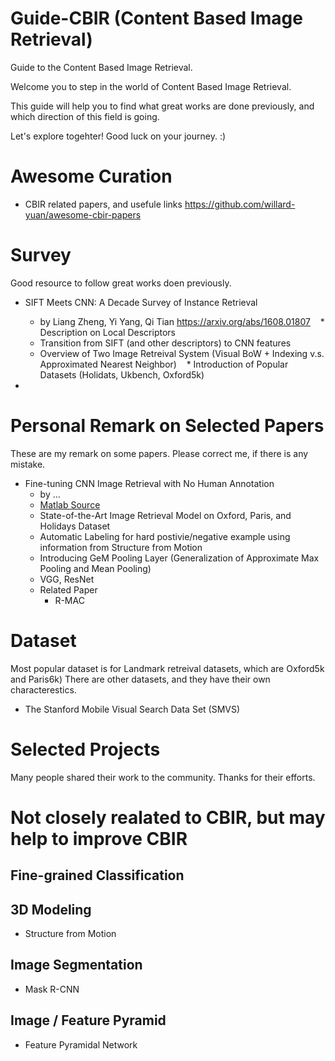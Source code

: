 # Guide-CBIR (Content Based Image Retrieval)
Guide to the Content Based Image Retrieval.

Welcome you to step in the world of Content Based Image Retrieval. 

This guide will help you to find what great works are done previously, and which direction of this field is going.

Let's explore togehter! Good luck on your journey. :)

# Awesome Curation

* CBIR related papers, and usefule links https://github.com/willard-yuan/awesome-cbir-papers

# Survey
Good resource to follow great works doen previously.

* SIFT Meets CNN: A Decade Survey of Instance Retrieval
    * by Liang Zheng, Yi Yang, Qi Tian https://arxiv.org/abs/1608.01807
    * Description on Local Descriptors
    * Transition from SIFT (and other descriptors) to CNN features
    * Overview of Two Image Retreival System (Visual BoW + Indexing v.s. Approximated Nearest Neighbor)
    * Introduction of Popular Datasets (Holidats, Ukbench, Oxford5k)
    
    
* 


# Personal Remark on Selected Papers
These are my remark on some papers. Please correct me, if there is any mistake.

* Fine-tuning CNN Image Retrieval with No Human Annotation
    * by ...
    * [Matlab Source]()
    * State-of-the-Art Image Retrieval Model on Oxford, Paris, and Holidays Dataset
    * Automatic Labeling for hard postivie/negative example using information from Structure from Motion
    * Introducing GeM Pooling Layer (Generalization of Approximate Max Pooling and Mean Pooling)
    * VGG, ResNet    
    * Related Paper
        *  R-MAC



# Dataset
Most popular dataset is for Landmark retreival datasets, which are Oxford5k and Paris6k)
There are other datasets, and they have their own characterestics. 


* The Stanford Mobile Visual Search Data Set (SMVS)

# Selected Projects

Many people shared their work to the community. Thanks for their efforts. 




# Not closely realated to CBIR, but may help to improve CBIR


## Fine-grained Classification

## 3D Modeling

* Structure from Motion

## Image Segmentation

* Mask R-CNN

## Image / Feature Pyramid

* Feature Pyramidal Network
